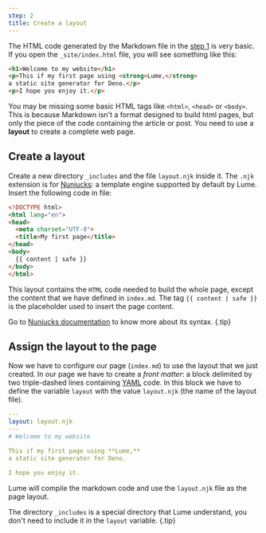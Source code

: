 ```yaml
---
step: 2
title: Create a layout
---
```


The HTML code generated by the Markdown file in the [step 1](your-first-page.md)
is very basic. If you open the `_site/index.html` file, you will see something
like this:

```html
<h1>Welcome to my website</h1>
<p>This if my first page using <strong>Lume,</strong>
a static site generator for Deno.</p>
<p>I hope you enjoy it.</p>
```

You may be missing some basic HTML tags like `<html>`, `<head>` or `<body>`.
This is because Markdown isn't a format designed to build html pages, but only
the piece of the code containing the article or post. You need to use a
**layout** to create a complete web page.

## Create a layout

Create a new directory `_includes` and the file `layout.njk` inside it. The
`.njk` extension is for [Nunjucks](https://mozilla.github.io/nunjucks/): a
template engine supported by default by Lume. Insert the following code in file:

<lume-code>

```html {Title="_includes/layout.njk}
<!DOCTYPE html>
<html lang="en">
<head>
  <meta charset="UTF-8">
  <title>My first page</title>
</head>
<body>
  {{ content | safe }}
</body>
</html>
```

</lume-code>

This layout contains the `HTML` code needed to build the whole page, except the
content that we have defined in `index.md`. The tag `{{ content | safe }}` is
the placeholder used to insert the page content.

Go to
[Nunjucks documentation](https://mozilla.github.io/nunjucks/templating.html) to
know more about its syntax. {.tip}

## Assign the layout to the page

Now we have to configure our page (`index.md`) to use the layout that we just
created. In our page we have to create a _front matter_: a block delimited by
two triple-dashed lines containing [YAML](https://yaml.org/) code. In this block
we have to define the variable `layout` with the value `layout.njk` (the name of
the layout file).

<lume-code>

```yml {title="index.md"}
---
layout: layout.njk
---
# Welcome to my website

This if my first page using **Lume,**
a static site generator for Deno.

I hope you enjoy it.
```

</lume-code>

Lume will compile the markdown code and use the `layout.njk` file as the page
layout.

The directory `_includes` is a special directory that Lume understand, you don't
need to include it in the `layout` variable. {.tip}
